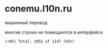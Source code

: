 # conemu.l10n.ru

машинный перевод

многие строки не помещаются в интерфейсе

```
(+95) Total: 1052 of 1147 (91%)
```
